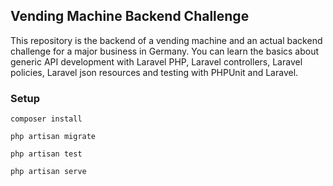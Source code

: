 ## Vending Machine Backend Challenge

This repository is the backend of a vending machine and an actual backend challenge for a major business in Germany. You can learn the basics about generic API development with Laravel PHP, Laravel controllers, Laravel policies, Laravel json resources and testing with PHPUnit and Laravel.

### Setup

`composer install`

`php artisan migrate`

`php artisan test`

`php artisan serve`